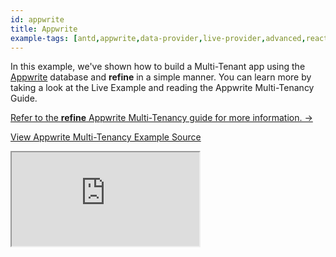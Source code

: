 ```yaml
---
id: appwrite
title: Appwrite
example-tags: [antd,appwrite,data-provider,live-provider,advanced,react-router]
---
```


In this example, we've shown how to build a Multi-Tenant app using the [Appwrite](https://appwrite.io/) database and **refine** in a simple manner. You can learn more by taking a look at the Live Example and reading the Appwrite Multi-Tenancy Guide.

[Refer to the **refine** Appwrite Multi-Tenancy guide for more information. →](/docs/advanced-tutorials/multi-tenancy/appwrite/)

[View Appwrite Multi-Tenancy Example Source](https://github.com/pankod/refine/tree/master/examples/multi-tenancy/appwrite)

<iframe loading="lazy" src="https://stackblitz.com//github/pankod/refine/tree/master/examples/multi-tenancy/appwrite?embed=1&view=preview&theme=dark&preset=node"
     style={{width: "100%", height:"80vh", border: "0px", borderRadius: "8px", overflow:"hidden"}}
     title="cake-house"
     allow="accelerometer; ambient-light-sensor; camera; encrypted-media; geolocation; gyroscope; hid; microphone; midi; payment; usb; vr; xr-spatial-tracking"
     sandbox="allow-forms allow-modals allow-popups allow-presentation allow-same-origin allow-scripts"
></iframe>
